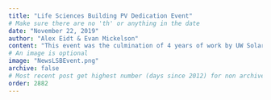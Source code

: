 ```yaml
---
title: "Life Sciences Building PV Dedication Event"
# Make sure there are no 'th' or anything in the date
date: "November 22, 2019"
author: "Alex Eidt & Evan Mickelson"
content: "This event was the culmination of 4 years of work by UW Solar on the Life Sciences Building project. Alex Ratcliff was at the center of this project for UW Solar, first working with the architects at Perkins+Will to make the roof of the building solar ready, and later changing the design of the south facade such that photovoltaic fins were installed rather than metal blades. The event featured Jan Whittington of UW Solar, Alex Ratcliff of UW Solar and PAE and Evan Leonard of Artisan Electric. The event started with a project summary outlining the cooperation with the contractors to integrate solar in the building. Then it moved on to recognizing all the sponsors of the project: Perkins+Will, VECA, Artisan, STF and CSF. We ended by looking forward at what UW Solar had coming up next."
# An image is optional
image: "NewsLSBEvent.png"
archive: false
# Most recent post get highest number (days since 2012) for non archived, archived get the same number just negative
order: 2882
---
```

